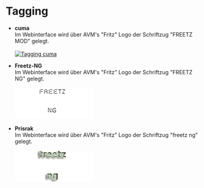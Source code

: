 # Tagging

 * **cuma**<br>
   Im Webinterface wird über AVM's "Fritz" Logo der Schriftzug "FREETZ MOD" gelegt.<br><br>
   [![Tagging cuma](../../graphics/tagging/cuma.png)](../../graphics/tagging/cuma.png)
   
 * **Freetz-NG**<br>
   Im Webinterface wird über AVM's "Fritz" Logo der Schriftzug "FREETZ NG" gelegt.<br><br>
   [![Tagging Freetz-NG](../../graphics/tagging/freetz-ng.png)](../../graphics/tagging/freetz-ng.png)

 * **Prisrak**<br>
   Im Webinterface wird über AVM's "Fritz" Logo der Schriftzug "freetz ng" gelegt.<br><br>
   [![Tagging Prisrak](../../graphics/tagging/prisrak.png)](../../graphics/tagging/prisrak.png)


